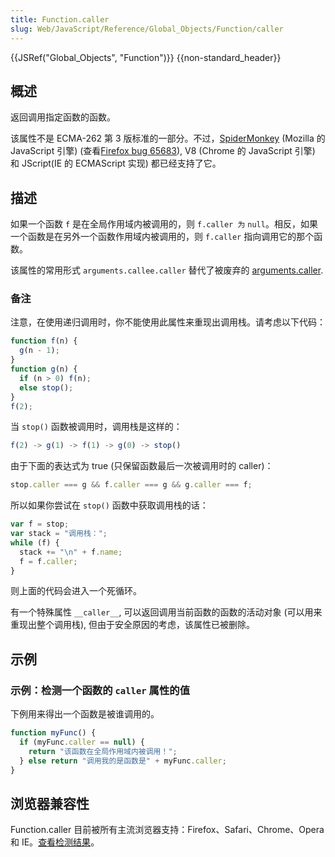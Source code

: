 ```yaml
---
title: Function.caller
slug: Web/JavaScript/Reference/Global_Objects/Function/caller
---
```


{{JSRef("Global_Objects", "Function")}} {{non-standard_header}}

## 概述

返回调用指定函数的函数。

该属性不是 ECMA-262 第 3 版标准的一部分。不过，[SpiderMonkey](/zh-CN/SpiderMonkey) (Mozilla 的 JavaScript 引擎) (查看[Firefox bug 65683](https://bugzil.la/65683)), V8 (Chrome 的 JavaScript 引擎) 和 JScript(IE 的 ECMAScript 实现) 都已经支持了它。

## 描述

如果一个函数 `f` 是在全局作用域内被调用的，则 `f.caller 为` `null`。相反，如果一个函数是在另外一个函数作用域内被调用的，则 `f.caller` 指向调用它的那个函数。

该属性的常用形式 `arguments.callee.caller` 替代了被废弃的 [arguments.caller](/zh-CN/JavaScript/Reference/Functions_and_function_scope/arguments/caller).

### 备注

注意，在使用递归调用时，你不能使用此属性来重现出调用栈。请考虑以下代码：

```js
function f(n) {
  g(n - 1);
}
function g(n) {
  if (n > 0) f(n);
  else stop();
}
f(2);
```

当 `stop()` 函数被调用时，调用栈是这样的：

```js
f(2) -> g(1) -> f(1) -> g(0) -> stop()
```

由于下面的表达式为 true (只保留函数最后一次被调用时的 caller)：

```js
stop.caller === g && f.caller === g && g.caller === f;
```

所以如果你尝试在 `stop()` 函数中获取调用栈的话：

```js
var f = stop;
var stack = "调用栈：";
while (f) {
  stack += "\n" + f.name;
  f = f.caller;
}
```

则上面的代码会进入一个死循环。

有一个特殊属性 `__caller__`, 可以返回调用当前函数的函数的活动对象 (可以用来重现出整个调用栈), 但由于安全原因的考虑，该属性已被删除。

## 示例

### 示例：检测一个函数的 `caller` 属性的值

下例用来得出一个函数是被谁调用的。

```js
function myFunc() {
  if (myFunc.caller == null) {
    return "该函数在全局作用域内被调用！";
  } else return "调用我的是函数是" + myFunc.caller;
}
```

## 浏览器兼容性

Function.caller 目前被所有主流浏览器支持：Firefox、Safari、Chrome、Opera 和 IE。[查看检测结果](http://dl.dropbox.com/u/534786/callertest.html)。
